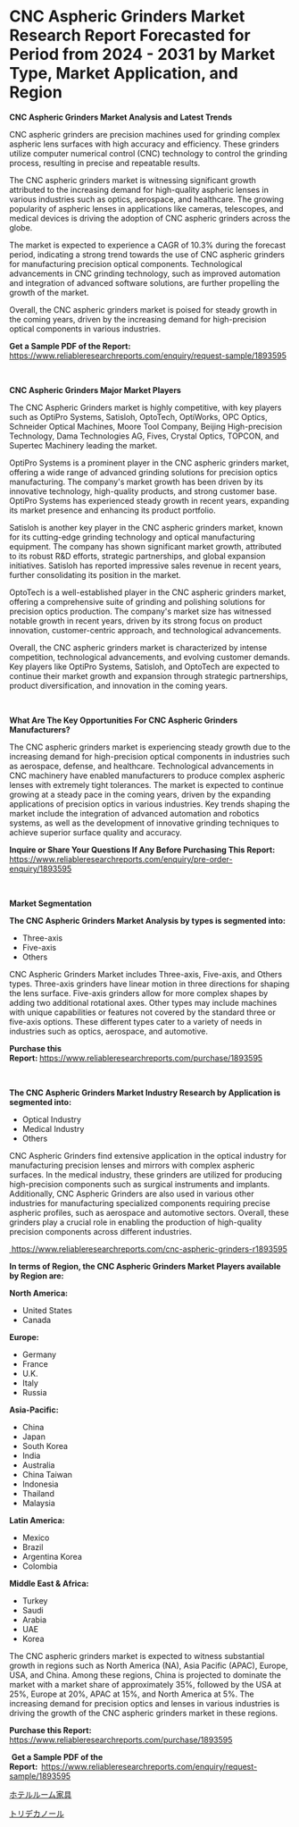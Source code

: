 <p><h1>CNC Aspheric Grinders Market Research Report Forecasted for Period from 2024 -  2031 by Market Type, Market Application, and Region</h1></p><p><strong>CNC Aspheric Grinders Market Analysis and Latest Trends</strong></p>
<p><p>CNC aspheric grinders are precision machines used for grinding complex aspheric lens surfaces with high accuracy and efficiency. These grinders utilize computer numerical control (CNC) technology to control the grinding process, resulting in precise and repeatable results.</p><p>The CNC aspheric grinders market is witnessing significant growth attributed to the increasing demand for high-quality aspheric lenses in various industries such as optics, aerospace, and healthcare. The growing popularity of aspheric lenses in applications like cameras, telescopes, and medical devices is driving the adoption of CNC aspheric grinders across the globe.</p><p>The market is expected to experience a CAGR of 10.3% during the forecast period, indicating a strong trend towards the use of CNC aspheric grinders for manufacturing precision optical components. Technological advancements in CNC grinding technology, such as improved automation and integration of advanced software solutions, are further propelling the growth of the market.</p><p>Overall, the CNC aspheric grinders market is poised for steady growth in the coming years, driven by the increasing demand for high-precision optical components in various industries.</p></p>
<p><strong>Get a Sample PDF of the Report:&nbsp;</strong> <a href="https://www.reliableresearchreports.com/enquiry/request-sample/1893595">https://www.reliableresearchreports.com/enquiry/request-sample/1893595</a></p>
<p>&nbsp;</p>
<p><strong>CNC Aspheric Grinders Major Market Players</strong></p>
<p><p>The CNC Aspheric Grinders market is highly competitive, with key players such as OptiPro Systems, Satisloh, OptoTech, OptiWorks, OPC Optics, Schneider Optical Machines, Moore Tool Company, Beijing High-precision Technology, Dama Technologies AG, Fives, Crystal Optics, TOPCON, and Supertec Machinery leading the market. </p><p>OptiPro Systems is a prominent player in the CNC aspheric grinders market, offering a wide range of advanced grinding solutions for precision optics manufacturing. The company's market growth has been driven by its innovative technology, high-quality products, and strong customer base. OptiPro Systems has experienced steady growth in recent years, expanding its market presence and enhancing its product portfolio.</p><p>Satisloh is another key player in the CNC aspheric grinders market, known for its cutting-edge grinding technology and optical manufacturing equipment. The company has shown significant market growth, attributed to its robust R&D efforts, strategic partnerships, and global expansion initiatives. Satisloh has reported impressive sales revenue in recent years, further consolidating its position in the market.</p><p>OptoTech is a well-established player in the CNC aspheric grinders market, offering a comprehensive suite of grinding and polishing solutions for precision optics production. The company's market size has witnessed notable growth in recent years, driven by its strong focus on product innovation, customer-centric approach, and technological advancements.</p><p>Overall, the CNC aspheric grinders market is characterized by intense competition, technological advancements, and evolving customer demands. Key players like OptiPro Systems, Satisloh, and OptoTech are expected to continue their market growth and expansion through strategic partnerships, product diversification, and innovation in the coming years.</p></p>
<p>&nbsp;</p>
<p><strong>What Are The Key Opportunities For CNC Aspheric Grinders Manufacturers?</strong></p>
<p><p>The CNC aspheric grinders market is experiencing steady growth due to the increasing demand for high-precision optical components in industries such as aerospace, defense, and healthcare. Technological advancements in CNC machinery have enabled manufacturers to produce complex aspheric lenses with extremely tight tolerances. The market is expected to continue growing at a steady pace in the coming years, driven by the expanding applications of precision optics in various industries. Key trends shaping the market include the integration of advanced automation and robotics systems, as well as the development of innovative grinding techniques to achieve superior surface quality and accuracy.</p></p>
<p><strong>Inquire or Share Your Questions If Any Before Purchasing This Report:</strong> <a href="https://www.reliableresearchreports.com/enquiry/pre-order-enquiry/1893595">https://www.reliableresearchreports.com/enquiry/pre-order-enquiry/1893595</a></p>
<p>&nbsp;</p>
<p><strong>Market Segmentation</strong></p>
<p><strong>The CNC Aspheric Grinders Market Analysis by types is segmented into:</strong></p>
<p><ul><li>Three-axis</li><li>Five-axis</li><li>Others</li></ul></p>
<p><p>CNC Aspheric Grinders Market includes Three-axis, Five-axis, and Others types. Three-axis grinders have linear motion in three directions for shaping the lens surface. Five-axis grinders allow for more complex shapes by adding two additional rotational axes. Other types may include machines with unique capabilities or features not covered by the standard three or five-axis options. These different types cater to a variety of needs in industries such as optics, aerospace, and automotive.</p></p>
<p><strong>Purchase this Report:&nbsp;</strong><a href="https://www.reliableresearchreports.com/purchase/1893595">https://www.reliableresearchreports.com/purchase/1893595</a></p>
<p>&nbsp;</p>
<p><strong>The CNC Aspheric Grinders Market Industry Research by Application is segmented into:</strong></p>
<p><ul><li>Optical Industry</li><li>Medical Industry</li><li>Others</li></ul></p>
<p><p>CNC Aspheric Grinders find extensive application in the optical industry for manufacturing precision lenses and mirrors with complex aspheric surfaces. In the medical industry, these grinders are utilized for producing high-precision components such as surgical instruments and implants. Additionally, CNC Aspheric Grinders are also used in various other industries for manufacturing specialized components requiring precise aspheric profiles, such as aerospace and automotive sectors. Overall, these grinders play a crucial role in enabling the production of high-quality precision components across different industries.</p></p>
<p><a href="https://www.reliableresearchreports.com/cnc-aspheric-grinders-r1893595">&nbsp;https://www.reliableresearchreports.com/cnc-aspheric-grinders-r1893595</a></p>
<p><strong>In terms of Region, the CNC Aspheric Grinders Market Players available by Region are:</strong></p>
<p>
    <p> <strong> North America: </strong>
        <ul>
            <li>United States</li>
            <li>Canada</li>
        </ul>
        </p> 
    <p> <strong> Europe: </strong>
        <ul>
            <li>Germany</li>
            <li>France</li>
            <li>U.K.</li>
            <li>Italy</li>
            <li>Russia</li>
        </ul>
        </p> 
    <p> <strong> Asia-Pacific: </strong>
        <ul>
            <li>China</li>
            <li>Japan</li>
            <li>South Korea</li>
            <li>India</li>
            <li>Australia</li>
            <li>China Taiwan</li>
            <li>Indonesia</li>
            <li>Thailand</li>
            <li>Malaysia</li>
        </ul>
        </p> 
    <p> <strong> Latin America: </strong>
        <ul>
            <li>Mexico</li>
            <li>Brazil</li>
            <li>Argentina Korea</li>
            <li>Colombia</li>
        </ul>
        </p> 
    <p> <strong> Middle East & Africa: </strong>
        <ul>
            <li>Turkey</li>
            <li>Saudi</li>
            <li>Arabia</li>
            <li>UAE</li>
            <li>Korea</li>
        </ul>
    </p>
    </p>
<p><p>The CNC aspheric grinders market is expected to witness substantial growth in regions such as North America (NA), Asia Pacific (APAC), Europe, USA, and China. Among these regions, China is projected to dominate the market with a market share of approximately 35%, followed by the USA at 25%, Europe at 20%, APAC at 15%, and North America at 5%. The increasing demand for precision optics and lenses in various industries is driving the growth of the CNC aspheric grinders market in these regions.</p></p>
<p><strong>Purchase this Report: </strong><a href="https://www.reliableresearchreports.com/purchase/1893595">https://www.reliableresearchreports.com/purchase/1893595</a></p>
<p>&nbsp;<strong>Get a Sample PDF of the Report:&nbsp;&nbsp;</strong><a href="https://www.reliableresearchreports.com/enquiry/request-sample/1893595">https://www.reliableresearchreports.com/enquiry/request-sample/1893595</a></p>
<p><strong></strong></p>
<p><p><a href="https://github.com/tubbs463/Market-Research-Report-List-1/blob/main/324437844579.md">ホテルルーム家具</a></p><p><a href="https://github.com/decker5351/Market-Research-Report-List-1/blob/main/216490644578.md">トリデカノール</a></p></p>